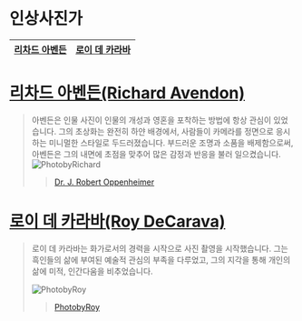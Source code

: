 # 인상사진가

<a href="#Richard">리차드 아벤든</a> | <a href="#Roy">로이 데 카라바</a> |
----------| ----------|

[PhotobyRichard]: https://static1.squarespace.com/static/5575b396e4b017c5045ccbf6/580a26f71b631bb1fe09445c/580a29a6f7e0ab962d8857fb/1486653996830/106.105.jpg?format=750w

[PhotobyRoy]: https://scontent-icn1-1.xx.fbcdn.net/v/t1.0-9/936230_343558979080323_716964805_n.jpg?oh=ca9e2663a0077c5bf7955db19d11446c&oe=59728447


<a name="Richard">

# [리차드 아벤든(Richard Avendon)](https://en.wikipedia.org/wiki/Richard_Avedon#Noted_photographs)

>	아벤든은 인물 사진이 인물의 개성과 영혼을 포착하는 방법에 항상 관심이 있었습니다. 그의 초상화는 완전히 하얀 배경에서, 사람들이 카메라를 정면으로 응시하는 미니멀한 스타일로 두드러졌습니다. 부드러운 조명과 소품을 배제함으로써, 아벤든은 그의 내면에 초점을 맞추어 많은 감정과 반응을 불러 일으켰습니다.
> ![PhotobyRichard][][](https://en.wikipedia.org/wiki/Richard_Avedon#Noted_photographs)
>> [Dr. J. Robert Oppenheimer][PhotobyRichard]

<a name="Roy">	

# [로이 데 카라바(Roy DeCarava)](http://www.decarava.org/)

> 로이 데 카라바는 화가로서의 경력을 시작으로 사진 촬영을 시작했습니다. 그는 흑인들의 삶에 부여된 예술적 관심의 부족을 다루었고, 그의 지각을 통해 개인의 삶에 미적, 인간다움을 비추었습니다.
> 
> ![PhotobyRoy][]
>>[PhotobyRoy][]
